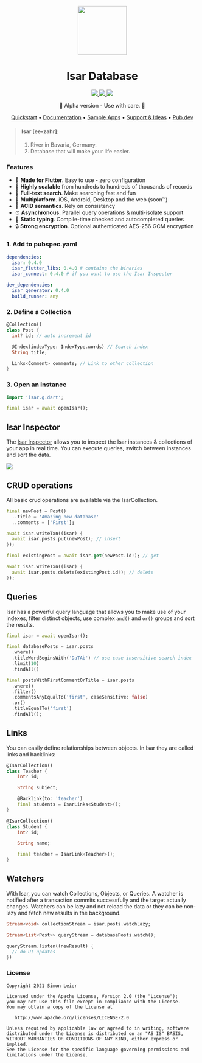 <p align="center">
  <a href="https://isar.dev">
    <img src="https://raw.githubusercontent.com/isar/isar/main/.github/assets/isar.svg?sanitize=true" height="128">
  </a>
  <h1 align="center">Isar Database</h1>
</p>

<p align="center">
  <a href="https://github.com/isar/isar/actions/workflows/test.yml">
    <img src="https://img.shields.io/github/workflow/status/isar/isar/Dart%20CI/main?label=tests&labelColor=333940&logo=github">
  </a>
  <a href="https://pub.dev/packages/isar">
    <img src="https://img.shields.io/pub/v/isar?label=pub.dev&labelColor=333940&logo=dart">
  </a>
  <a href="https://github.com/isar/isar/blob/main/LICENSE">
    <img src="https://img.shields.io/github/license/hivedb/hive?color=%23007A88&labelColor=333940&logo=apache">
  </a>
</p>

<p align="center">🚧 Alpha version - Use with care. 🚧</p>

<p align="center">
  <a href="https://isar.dev">Quickstart</a> •
  <a href="https://isar.dev/schema">Documentation</a> •
  <a href="https://github.com/isar/samples">Sample Apps</a> •
  <a href="https://github.com/isar/isar/discussions">Support & Ideas</a> •
  <a href="https://pub.dev/packages/isar">Pub.dev</a>
</p>


> #### Isar [ee-zahr]:
> 1. River in Bavaria, Germany.
> 2. Database that will make your life easier.


### Features

- 💙 **Made for Flutter**. Easy to use - zero configuration
- 🚀 **Highly scalable** from hundreds to hundreds of thousands of records
- 🔎 **Full-text search**. Make searching fast and fun
- 📱 **Multiplatform**. iOS, Android, Desktop and the web (soon™)
- 🧪 **ACID semantics**. Rely on consistency
- ⏱ **Asynchronous**. Parallel query operations & multi-isolate support
- 💃 **Static typing**. Compile-time checked and autocompleted queries
- 🔒 **Strong encryption**. Optional authenticated AES-256 GCM encryption

### 1. Add to pubspec.yaml

```yaml
dependencies:
  isar: 0.4.0
  isar_flutter_libs: 0.4.0 # contains the binaries
  isar_connect: 0.4.0 # if you want to use the Isar Inspector

dev_dependencies:
  isar_generator: 0.4.0
  build_runner: any
```

### 2. Define a Collection
```dart
@Collection()
class Post {
  int? id; // auto increment id

  @Index(indexType: IndexType.words) // Search index
  String title;

  Links<Comment> comments; // Link to other collection
}
```

### 3. Open an instance
```dart
import 'isar.g.dart';

final isar = await openIsar();
```


## Isar Inspector

The [Isar Inspector](https://github.com/isar/isar/releases/latest) allows you to inspect the Isar instances & collections of your app in real time. You can execute queries, switch between instances and sort the data.

<img src="https://raw.githubusercontent.com/isar/isar/main/.github/assets/isar-inspector.png?sanitize=true">



## CRUD operations

All basic crud operations are available via the IsarCollection.

```dart
final newPost = Post()
  ..title = 'Amazing new database'
  ..comments = ['First'];

await isar.writeTxn((isar) {
  await isar.posts.put(newPost); // insert
});

final existingPost = await isar.get(newPost.id!); // get

await isar.writeTxn((isar) {
  await isar.posts.delete(existingPost.id!); // delete
});
```

## Queries

Isar has a powerful query language that allows you to make use of your indexes, filter distinct objects, use complex `and()` and `or()` groups and sort the results.

```dart
final isar = await openIsar();

final databasePosts = isar.posts
  .where()
  .titleWordBeginsWith('DaTAb') // use case insensitive search index
  .limit(10)
  .findAll()

final postsWithFirstCommentOrTitle = isar.posts
  .where()
  .filter()
  .commentsAnyEqualTo('first', caseSensitive: false)
  .or()
  .titleEqualTo('first')
  .findAll();
```

## Links

You can easily define relationships between objects. In Isar they are called links and backlinks:

```dart
@IsarCollection()
class Teacher {
    int? id;

    String subject;

    @Backlink(to: 'teacher')
    final students = IsarLinks<Student>();
}

@IsarCollection()
class Student {
    int? id;

    String name;

    final teacher = IsarLink<Teacher>();
}
```

## Watchers

With Isar, you can watch Collections, Objects, or Queries. A watcher is notified after a transaction commits successfully and the target actually changes.
Watchers can be lazy and not reload the data or they can be non-lazy and fetch new results in the background.

```dart
Stream<void> collectionStream = isar.posts.watchLazy;

Stream<List<Post>> queryStream = databasePosts.watch();

queryStream.listen((newResult) {
  // do UI updates
})
```

### License

```
Copyright 2021 Simon Leier

Licensed under the Apache License, Version 2.0 (the "License");
you may not use this file except in compliance with the License.
You may obtain a copy of the License at

   http://www.apache.org/licenses/LICENSE-2.0

Unless required by applicable law or agreed to in writing, software
distributed under the License is distributed on an "AS IS" BASIS,
WITHOUT WARRANTIES OR CONDITIONS OF ANY KIND, either express or implied.
See the License for the specific language governing permissions and
limitations under the License.
```
